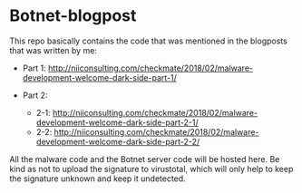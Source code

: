 # Botnet-blogpost
This repo basically contains the code that was mentioned in the blogposts that was written by me:

- Part 1: http://niiconsulting.com/checkmate/2018/02/malware-development-welcome-dark-side-part-1/

- Part 2:
    - 2-1: http://niiconsulting.com/checkmate/2018/02/malware-development-welcome-dark-side-part-2-1/
    - 2-2: http://niiconsulting.com/checkmate/2018/02/malware-development-welcome-dark-side-part-2-2/

All the malware code and the Botnet server code will be hosted here. Be kind as not to upload the signature to virustotal, which will only help to keep the signature unknown and keep it undetected.
